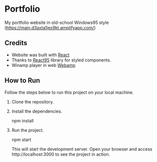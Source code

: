 # Portfolio
My portfolio website in old-school Windows95 style (https://main.d3axta1jex9kt.amplifyapp.com/) 

## Credits
* Website was built with [React](https://github.com/facebook/react)
* Thanks to [React95](https://github.com/React95/React95) library for styled components.
* Winamp player in web [Webamp](https://github.com/captbaritone/webamp)

## How to Run

Follow the steps below to run this project on your local machine.

1. Clone the repository.

2. Install the dependencies.
   
   npm install

3. Run the project.

   npm start

   This will start the development server. Open your browser and access http://localhost:3000 to see the project in action.

